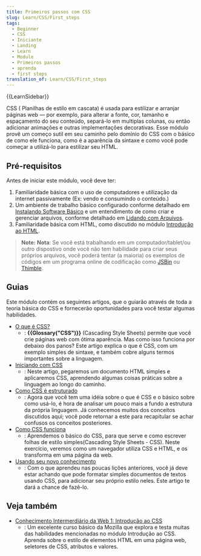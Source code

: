 ```yaml
---
title: Primeiros passos com CSS
slug: Learn/CSS/First_steps
tags:
  - Beginner
  - CSS
  - Iniciante
  - Landing
  - Learn
  - Module
  - Primeiros passos
  - aprenda
  - first steps
translation_of: Learn/CSS/First_steps
---
```

{{LearnSidebar}}

CSS ( Planilhas de estilo em cascata) é usada para estilizar e arranjar páginas web — por exemplo, para alterar a fonte, cor, tamanho e espaçamento do seu conteúdo, separá-lo em multiplas colunas, ou então adicionar animações e outras implementações decorativas. Esse módulo provê um começo sutil em seu caminho pelo domínio do CSS com o básico de como ele funciona, como é a aparência da sintaxe e como você pode começar a utilizá-lo para estilizar seu HTML.

## Pré-requisitos

Antes de iniciar este módulo, você deve ter:

1.  Familiaridade básica com o uso de computadores e utilização da internet passivamente (Ex: vendo e consumindo o conteúdo.)
2.  Um ambiente de trabalho básico configurado conforme detalhado em [Instalando Software Básico](/pt-BR/docs/Learn/Getting_started_with_the_web/Installing_basic_software/pt-BR/docs/) e um entendimento de como criar e gerenciar arquivos, conforme detalhado em [Lidando com Arquivos](/pt-BR/docs/Learn/Getting_started_with_the_web/Dealing_with_files).
3.  Familiaridade básica com HTML, como discutido no módulo [Introdução ao HTML](/pt-BR/docs/Learn/HTML/Introduction_to_HTML).

> **Note:** **Nota**: Se você está trabalhando em um computador/tablet/ou outro dispostivo onde você não tem habilidade para criar seus próprios arquivos, você poderá tentar (a maioria) os exemplos de códigos em um programa online de codificação como [JSBin](http://jsbin.com/) ou [Thimble](https://thimble.mozilla.org/).

## Guias

Este módulo contém os seguintes artigos, que o guiarão através de toda a teoria básica do CSS e fornecerão oportunidades para você testar algumas habilidades.

- [O que é CSS?](/pt-BR/docs/Learn/CSS/First_steps/What_is_CSS)
  - : **{{Glossary("CSS")}}** (Cascading Style Sheets) permite que você crie páginas web com ótima aparência. Mas como isso funciona por debaixo dos panos? Este artigo explica o que é CSS, com um exemplo simples de sintaxe, e também cobre alguns termos importantes sobre a linguagem.
- [Iniciando com CSS](/pt-BR/docs/Learn/CSS/First_steps/Getting_started)
  - : Neste artigo, pegaremos um documento HTML simples e aplicaremos CSS, aprendendo algumas coisas práticas sobre a linguagem ao longo do caminho.
- [Como CSS é estruturado](/pt-BR/docs/Learn/CSS/First_steps/How_CSS_is_structured)
  - : Agora que você tem uma idéia sobre o que é CSS e o básico sobre como usá-lo, é hora de analisar um pouco mais a fundo a estrutura da própria linguagem. Já conhecemos muitos dos conceitos discutidos aqui; você pode retornar a este para recapitular se achar confusos os conceitos posteriores.
- [Como CSS funciona](/pt-BR/docs/Learn/CSS/First_steps/Using_your_new_knowledge)
  - : Aprendemos o básico do CSS, para que serve e como escrever folhas de estilo simples(Cascading Style Sheets - CSS). Neste exercício, veremos como um navegador utiliza CSS e HTML, e os transforma em uma página da web.
- [Usando seu novo conhecimento](/pt-BR/docs/Learn/CSS/First_steps/Using_your_new_knowledge)
  - : Com o que aprendeu nas poucas lições anteriores, você já deve estar achando que pode formatar simples documentos de textos usando CSS, para adicionar seu próprio estilo neles. Este artigo te dará a chance de fazê-lo.

## Veja também

- [Conhecimento Intermerdiário da Web 1: Introdução ao CSS](https://teach.mozilla.org/activities/intermediate-web-lit/)
  - : Um excelente curso básico da Mozilla que explora e testa muitas das habilidades mencionadas no módulo Introdução ao CSS. Aprenda sobre o estilo de elementos HTML em uma página web, seletores de CSS, atributos e valores.
